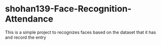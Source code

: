 # shohan139-Face-Recognition-Attendance
This is a simple project to recognizes faces based on the dataset that it has and record the entry 

